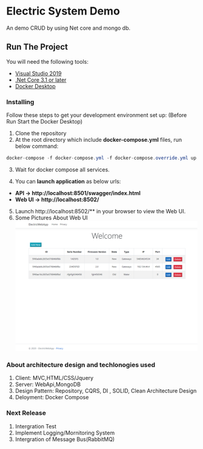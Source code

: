 # Electric System Demo
An  demo CRUD by using Net core and mongo db.
## Run The Project
You will need the following tools:

* [Visual Studio 2019](https://visualstudio.microsoft.com/downloads/)
* [.Net Core 3.1 or later](https://dotnet.microsoft.com/download/dotnet-core/3.1)
* [Docker Desktop](https://www.docker.com/products/docker-desktop)

### Installing
Follow these steps to get your development environment set up: (Before Run Start the Docker Desktop)
1. Clone the repository
2. At the root directory which include **docker-compose.yml** files, run below command:
```csharp
docker-compose -f docker-compose.yml -f docker-compose.override.yml up –d
```
3. Wait for docker compose all services.

4. You can **launch application** as below urls:
* **API  -> http://localhost:8501/swagger/index.html**
* **Web UI -> http://localhost:8502/**
5. Launch http://localhost:8502/** in your browser to view the Web UI.
6. Some Pictures About Web UI
![Image of democmc](https://github.com/hoangbau/CMCDemo/blob/master/demo-1.PNG)

### About architecture design and techlonogies used
1. Client: MVC,HTML/CSS/Jquery
2. Server: WebApi,MongoDB
3. Design Pattern: Repository, CQRS, DI , SOLID, Clean Architecture Design
3. Deloyment: Docker Compose
### Next Release
1. Intergration Test
2. Implement Logging/Mornitoring System
3. Intergration of Message Bus(RabbitMQ)
